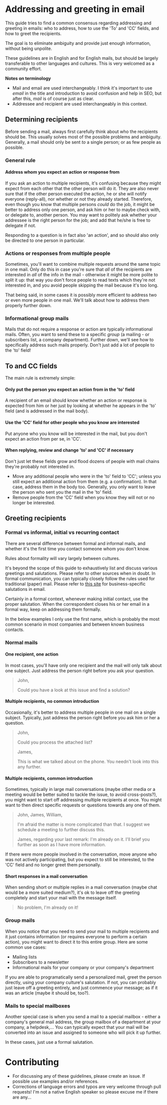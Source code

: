 # Addressing and greeting in email

This guide tries to find a common consensus regarding addressing and greeting in emails: who to address, how to use the 'To' and 'CC' fields, and how to greet the recipients.

The goal is to eliminate ambiguity and provide just enough information, without being unpolite.

These guidelines are in English and for English mails, but should be largely transferable to other languages and cultures. This is very welcomed as a community effort.

**Notes on terminology**
- Mail and email are used interchangeably. I think it's important to use *email* in the title and introduction to avoid confusion and help in SEO, but after this, *mail* is of course just as clear.
- Addressee and recipient are used interchangeably in this context.

## Determining recipients

Before sending a mail, always first carefully think about who the recipients should be. This usually solves most of the possible problems and ambiguity. Generally, a mail should only be sent *to* a single person; or as few people as possible.

### General rule

#### Address whom you expect an action or response from

If you ask an action to multiple recipients, it's confusing because they might expect from each other that the other person will do it. They are also never sure that if the other person executed the action, he or she will notify everyone (reply-all), nor whether or not they already started. Therefore, even though you know that multiple persons *could* do the job, it might be better to address only one person, and ask him or her to maybe check with, or delegate to, another person. You may want to politely ask whether your addressee is the right person for the job; and add that he/she is free to delegate if not.

Responding to a question is in fact also 'an action', and so should also only be directed to one person in particular.

### Actions or responses from multiple people

Sometimes, you'll want to combine multiple requests around the same topic in one mail. Only do this in case you're sure that *all* of the recipients are interested in *all* of the info in the mail - otherwise it might be more polite to split it up: that way you don't force people to read texts which they're not interested in, and you avoid people skipping the mail because it's too long.

That being said, in some cases it is possibly more efficient to address two or even more people in one mail. We'll talk about how to address them properly further down.

### Informational group mails

Mails that do not require a response or action are typically informational mails. Often, you want to send these to a specific *group* (a mailing - or subscribers list, a company department). Further down, we'll see how to specifically address such mails properly. Don't just add a lot of people to the 'to' field!

## To and CC fields

The main rule is extremely simple:

#### Only put the person you expect an action from in the 'to' field

A recipient of an email should know whether an action or response is expected from him or her just by looking at whether he appears in the 'to' field (and is addressed in the mail body).

#### Use the 'CC' field for other people who you know are interested

Put anyone who you know will be interested in the mail, but you don't expect an action from per se, in 'CC'.

#### When replying, review and change 'to' and 'CC' if necessary

Don't just let these fields grow and flood dozens of people with mail chains they're probably not interested in.

- Move any additional people who were in the 'to' field to 'CC'; unless you still expect an additional action from them (e.g. a confirmation). In that case, address them in the body too. Generally, you only want to leave the person who sent you the mail in the 'to' field.
- Remove people from the 'CC' field when you know they will not or no longer be interested.

## Greeting recipients

### Formal vs informal, initial vs recurring contact

There are several difference between formal and informal mails, and whether it's the first time you contact someone whom you don't know.

Rules about formality will vary largely between cultures.

It's beyond the scope of this guide to exhaustively list and discuss various greetings and salutations. Please refer to other sources when in doubt. In formal communication, you can typically closely follow the rules used for traditional (paper) mail. Please refer to [this site](http://www.syntaxis.com/email-salutations/) for business-specific salutations in email.

Certainly in a formal context, whenever making initial contact, use the proper salutation. When the correspondent closes his or her email in a formal way, keep on addressing them formally.

In the below examples I only use the first name, which is probably the most common scenario in most companies and between known business contacts.

### Normal mails

#### One recipient, one action

In most cases, you'll have only one recipient and the mail will only talk about one subject. Just address the person right before you ask your question.

> John,
>
> Could you have a look at this issue and find a solution?

#### Multiple recipients, no common introduction

Occasionally, it's better to address multiple people in one mail on a single subject. Typically, just address the person right before you ask him or her a question.

> John,
>
> Could you process the attached list?
>
> James,
>
> This is what we talked about on the phone. You needn't look into this any further.

#### Multiple recipients, common introduction

Sometimes, typically in large mail conversations (maybe other media or a meeting would be better suited to tackle the issue, to avoid cross-posts?), you might want to start off addressing multiple recipients at once. You might want to then direct specific requests or questions towards any one of them.

> John, James, William,
>
> I'm afraid the matter is more complicated than that. I suggest we schedule a meeting to further discuss this.
>
> James, regarding your last remark: I'm already on it. I'll brief you further as soon as I have more information.

If there were more people involved in the conversation, move anyone who was not actively participating, but you expect to still be interested, to the 'CC' field and no longer greet them personally.

#### Short responses in a mail conversation

When sending short or multiple replies in a mail conversation (maybe chat would be a more suited medium?), it's ok to leave off the greeting completely and start your mail with the message itself.

> No problem, I'm already on it!

### Group mails

When you notice that you need to send your mail to multiple recipients and it just contains information (or requires everyone to perform a certain action), you might want to direct it to this entire group. Here are some common use cases:
- Mailing lists
- Subscribers to a newsletter
- Informational mails for your company or your company's department

If you are able to programatically send a personalized mail, greet the person directly, using your company culture's salutation. If not, you can probably just leave off a greeting entirely, and just commence your message; as if it was an article (maybe it should be, too?).

### Mails to special mailboxes

Another special case is when you send a mail to a special mailbox - either a company's general mail address, the group mailbox of a department at your company, a helpdesk,... You can typically expect that your mail will be converted into an issue and assigned to someone who will pick it up further.

In these cases, just use a formal salutation.

# Contributing

- For discussing any of these guidelines, please create an issue. If possible use examples and/or references.
- Corrections of language errors and typos are very welcome through pull requests! I'm not a native English speaker so please excuse me if there are any...